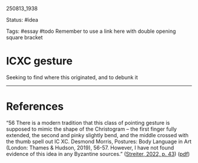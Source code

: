 
250813_1938

Status: #idea

Tags: #essay #todo
Remember to use a link here with double opening square bracket
# ICXC gesture

Seeking to find where this originated, and to debunk it

---
# References

“56 There is a modern tradition that this class of pointing gesture is supposed to mimic the shape of the Christogram – the first finger fully extended, the second and pinky slightly bend, and the middle crossed with the thumb spell out IC XC. Desmond Morris, Postures: Body Language in Art (London: Thames & Hudson, 2019), 56-57. However, I have not found evidence of this idea in any Byzantine sources.” ([Streiter, 2022, p. 43](zotero://select/library/items/USZKS6MZ)) ([pdf](zotero://open-pdf/library/items/B79WZSND?page=61&annotation=YFDKZPTN))